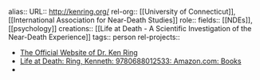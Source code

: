 alias::
URL:: http://kenring.org/
rel-org:: [[University of Connecticut]], [[International Association for Near-Death Studies]] 
role::
fields:: [[NDEs]], [[psychology]] 
creations:: [[Life at Death - A Scientific Investigation of the Near-Death Experience]] 
tags:: person
rel-projects::


- [The Official Website of Dr. Ken Ring](http://kenring.org/)
- [Life at Death: Ring, Kenneth: 9780688012533: Amazon.com: Books](https://www.amazon.com/dp/0688012531/?tag=iandsorg-20)
-